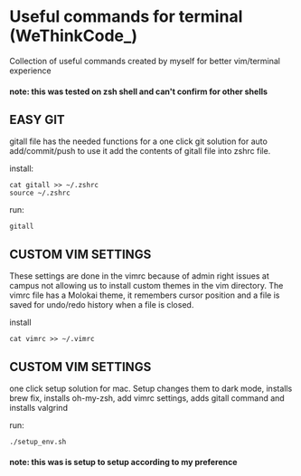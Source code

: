 # Useful commands for terminal \(WeThinkCode\_\)

Collection of useful commands created by myself for better vim/terminal experience

#### note: this was tested on zsh shell and can't confirm for other shells

## EASY GIT

gitall file has the needed functions for a one click git solution for auto add/commit/push
to use it add the contents of gitall file into zshrc file.

install:
```
cat gitall >> ~/.zshrc
source ~/.zshrc
```

run:
```
gitall
```

## CUSTOM VIM SETTINGS

These settings are done in the vimrc because of admin right issues at campus not allowing
us to install custom themes in the vim directory. The vimrc file has a Molokai theme, it remembers
cursor position and a file is saved for undo/redo history when a file is closed.

install
```
cat vimrc >> ~/.vimrc
```

## CUSTOM VIM SETTINGS

one click setup solution for mac. Setup changes them to dark mode, installs brew fix, installs oh-my-zsh, add vimrc settings, 
adds gitall command and installs valgrind

run:
```
./setup_env.sh
```

#### note: this was is setup to setup according to my preference
